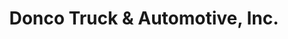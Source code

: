 ---
title: "Donco Truck & Automotive, Inc."
url: /austin/donco-truck-und-automotive-inc/
shop: Autowerkstatt
---